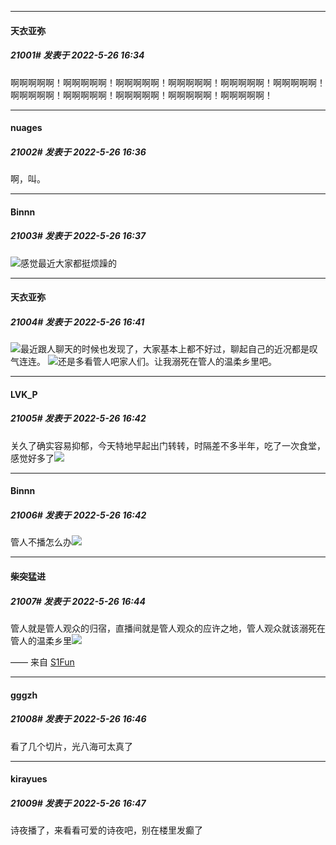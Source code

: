 

*****

####  天衣亚弥  
##### 21001#       发表于 2022-5-26 16:34

啊啊啊啊啊！啊啊啊啊啊！啊啊啊啊啊！啊啊啊啊啊！啊啊啊啊啊！啊啊啊啊啊！啊啊啊啊啊！啊啊啊啊啊！啊啊啊啊啊！啊啊啊啊啊！啊啊啊啊啊！

*****

####  nuages  
##### 21002#       发表于 2022-5-26 16:36

啊，叫。

*****

####  Binnn  
##### 21003#       发表于 2022-5-26 16:37

<img src="https://static.saraba1st.com/image/smiley/face2017/009.gif" referrerpolicy="no-referrer">感觉最近大家都挺烦躁的



*****

####  天衣亚弥  
##### 21004#       发表于 2022-5-26 16:41

<img src="https://static.saraba1st.com/image/smiley/face2017/019.png" referrerpolicy="no-referrer">最近跟人聊天的时候也发现了，大家基本上都不好过，聊起自己的近况都是叹气连连。
<img src="https://static.saraba1st.com/image/smiley/face2017/139.png" referrerpolicy="no-referrer">还是多看管人吧家人们。让我溺死在管人的温柔乡里吧。

*****

####  LVK_P  
##### 21005#       发表于 2022-5-26 16:42

关久了确实容易抑郁，今天特地早起出门转转，时隔差不多半年，吃了一次食堂，感觉好多了<img src="https://static.saraba1st.com/image/smiley/face2017/059.png" referrerpolicy="no-referrer">

*****

####  Binnn  
##### 21006#       发表于 2022-5-26 16:42

管人不播怎么办<img src="https://static.saraba1st.com/image/smiley/face2017/138.png" referrerpolicy="no-referrer">

*****

####  柴突猛进  
##### 21007#       发表于 2022-5-26 16:44

管人就是管人观众的归宿，直播间就是管人观众的应许之地，管人观众就该溺死在管人的温柔乡里<img src="https://static.saraba1st.com/image/smiley/face2017/037.png" referrerpolicy="no-referrer">

—— 来自 [S1Fun](https://s1fun.koalcat.com)

*****

####  gggzh  
##### 21008#       发表于 2022-5-26 16:46

看了几个切片，光八海可太真了

*****

####  kirayues  
##### 21009#       发表于 2022-5-26 16:47

诗夜播了，来看看可爱的诗夜吧，别在楼里发癫了

